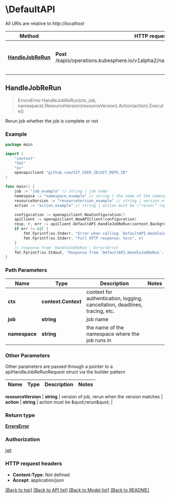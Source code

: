 # \DefaultAPI

All URIs are relative to *http://localhost*

Method | HTTP request | Description
------------- | ------------- | -------------
[**HandleJobReRun**](DefaultAPI.md#HandleJobReRun) | **Post** /kapis/operations.kubesphere.io/v1alpha2/namespaces/{namespace}/jobs/{job} | Rerun job whether the job is complete or not



## HandleJobReRun

> ErrorsError HandleJobReRun(ctx, job, namespace).ResourceVersion(resourceVersion).Action(action).Execute()

Rerun job whether the job is complete or not

### Example

```go
package main

import (
	"context"
	"fmt"
	"os"
	openapiclient "github.com/GIT_USER_ID/GIT_REPO_ID"
)

func main() {
	job := "job_example" // string | job name
	namespace := "namespace_example" // string | the name of the namespace where the job runs in
	resourceVersion := "resourceVersion_example" // string | version of job, rerun when the version matches
	action := "action_example" // string | action must be \"rerun\" (optional)

	configuration := openapiclient.NewConfiguration()
	apiClient := openapiclient.NewAPIClient(configuration)
	resp, r, err := apiClient.DefaultAPI.HandleJobReRun(context.Background(), job, namespace).ResourceVersion(resourceVersion).Action(action).Execute()
	if err != nil {
		fmt.Fprintf(os.Stderr, "Error when calling `DefaultAPI.HandleJobReRun``: %v\n", err)
		fmt.Fprintf(os.Stderr, "Full HTTP response: %v\n", r)
	}
	// response from `HandleJobReRun`: ErrorsError
	fmt.Fprintf(os.Stdout, "Response from `DefaultAPI.HandleJobReRun`: %v\n", resp)
}
```

### Path Parameters


Name | Type | Description  | Notes
------------- | ------------- | ------------- | -------------
**ctx** | **context.Context** | context for authentication, logging, cancellation, deadlines, tracing, etc.
**job** | **string** | job name | 
**namespace** | **string** | the name of the namespace where the job runs in | 

### Other Parameters

Other parameters are passed through a pointer to a apiHandleJobReRunRequest struct via the builder pattern


Name | Type | Description  | Notes
------------- | ------------- | ------------- | -------------


 **resourceVersion** | **string** | version of job, rerun when the version matches | 
 **action** | **string** | action must be \&quot;rerun\&quot; | 

### Return type

[**ErrorsError**](ErrorsError.md)

### Authorization

[jwt](../README.md#jwt)

### HTTP request headers

- **Content-Type**: Not defined
- **Accept**: application/json

[[Back to top]](#) [[Back to API list]](../README.md#documentation-for-api-endpoints)
[[Back to Model list]](../README.md#documentation-for-models)
[[Back to README]](../README.md)

